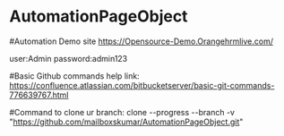 # AutomationPageObject

#Automation Demo site
https://Opensource-Demo.Orangehrmlive.com/

user:Admin
password:admin123

#Basic Github commands help link:
https://confluence.atlassian.com/bitbucketserver/basic-git-commands-776639767.html


#Command to clone ur branch:
clone --progress --branch <yourGITBranchName> -v "https://github.com/mailboxskumar/AutomationPageObject.git"
